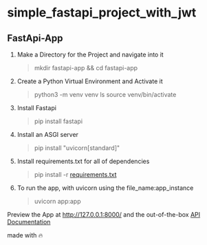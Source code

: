 # simple_fastapi_project_with_jwt

## FastApi-App

1. Make a Directory for the Project and navigate into it
     > mkdir fastapi-app && cd fastapi-app

2. Create a Python Virtual Environment and Activate it
     > python3 -m venv venv 
     > ls
     > source venv/bin/activate

3. Install Fastapi 
     > pip install fastapi

4. Install an ASGI server 
     > pip install "uvicorn[standard]"

5. Install requirements.txt for all of dependencies 
     > pip install -r [requirements.txt](requirements.txt)

6. To run the app, with uvicorn using the file_name:app_instance

     > uvicorn app:app

Preview the App at http://127.0.0.1:8000/ and the out-of-the-box [API Documentation](http://127.0.0.1:8000/docs)


made with 🔥